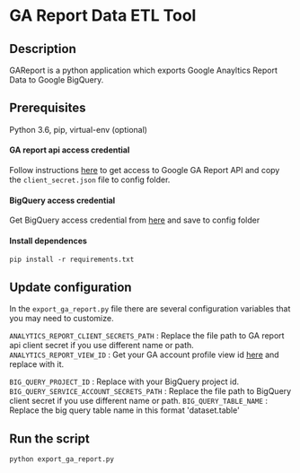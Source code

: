 # GA Report Data ETL Tool

## Description
GAReport is a python application which exports Google Anayltics Report Data to Google BigQuery.   

## Prerequisites
Python 3.6, pip, virtual-env (optional)
 
#### GA report api access credential
Follow instructions [here](https://developers.google.com/analytics/devguides/reporting/core/v4/quickstart/service-py) to get access to Google GA Report API and copy the `client_secret.json` file to config folder.

#### BigQuery access credential
Get BigQuery access credential from [here](https://console.cloud.google.com/apis/credentials/serviceaccountkey) and save to config folder

#### Install dependences
```
pip install -r requirements.txt
```



## Update configuration
In the `export_ga_report.py` file there are several configuration variables that you may need to customize.

`ANALYTICS_REPORT_CLIENT_SECRETS_PATH` : Replace the file path to GA report api client secret if you use different name or path. <br />
`ANALYTICS_REPORT_VIEW_ID` : Get your GA account profile view id [here](https://ga-dev-tools.appspot.com/account-explorer/) and replace with it.


`BIG_QUERY_PROJECT_ID` : Replace with your BigQuery project id. <br />
`BIG_QUERY_SERVICE_ACCOUNT_SECRETS_PATH` : Replace the file path to BigQuery client secret if you use different name or path.
`BIG_QUERY_TABLE_NAME` : Replace the big query table name in this format 'dataset.table'

## Run the script
```
python export_ga_report.py
```


